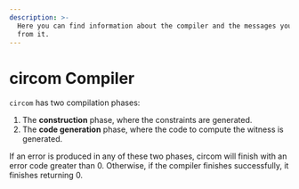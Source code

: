 ```yaml
---
description: >-
  Here you can find information about the compiler and the messages you may get
  from it.
---
```


# circom Compiler

`circom` has two compilation phases:

1. The **construction** phase, where the constraints are generated. 
2. The **code generation** phase, where the code to compute the witness is generated.

If an error is produced in any of these two phases, circom will finish with an error code greater than 0. Otherwise, if the compiler finishes successfully, it finishes returning 0.

